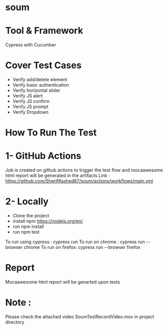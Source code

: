 # soum 

# Tool & Framework
Cypress with Cucumber

# Cover Test Cases
- Verify add/delete element
- Verify basic authentication
- Verify horizontal slider
- Verify JS alert
- Verify JS confirm
- Verify JS prompt
- Verify Dropdown

# How To Run The Test
# 1- GitHub Actions
Job is created on github actions to trigger the test flow and mocaawesome html report will be generated in the artifacts
Link : https://github.com/SherifRashed87/soum/actions/workflows/main.yml

# 2- Locally
- Clone the project 
- install npm https://nodejs.org/en/
- run npm install
- run npm test

To run using cypress : cypress run
To run on chrome : cypress run --browser chrome
To run on firefox: cypress run --browser firefox

# Report
Mocaawesome html report will be genarted upon tests



# Note : 
Please check the attached video SoumTestRecordVideo.mov in project directory
